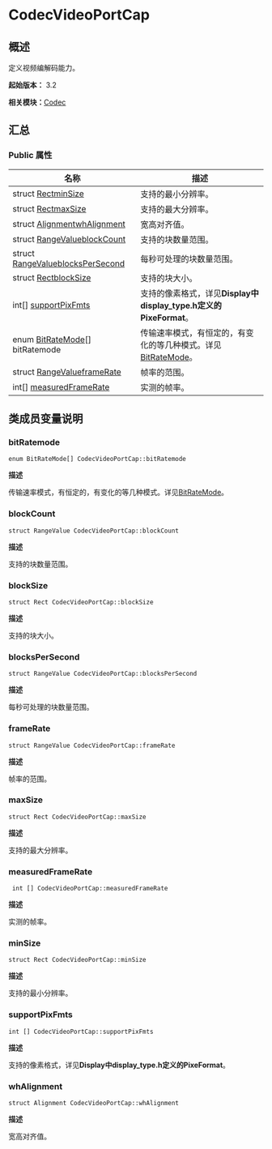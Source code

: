 # CodecVideoPortCap


## 概述

定义视频编解码能力。

**起始版本：** 3.2

**相关模块：**[Codec](_codec_v10.md)


## 汇总


### Public 属性

| 名称 | 描述 | 
| -------- | -------- |
| struct [Rect](_rect_v10.md)[minSize](#minsize) | 支持的最小分辨率。 | 
| struct [Rect](_rect_v10.md)[maxSize](#maxsize) | 支持的最大分辨率。 | 
| struct [Alignment](_alignment_v10.md)[whAlignment](#whalignment) | 宽高对齐值。 | 
| struct [RangeValue](_range_value_v10.md)[blockCount](#blockcount) | 支持的块数量范围。 | 
| struct [RangeValue](_range_value_v10.md)[blocksPerSecond](#blockspersecond) | 每秒可处理的块数量范围。 | 
| struct [Rect](_rect_v10.md)[blockSize](#blocksize) | 支持的块大小。 | 
| int[] [supportPixFmts](#supportpixfmts) | 支持的像素格式，详见**Display中display_type.h定义的PixeFormat**。 | 
| enum [BitRateMode](_codec_v10.md#bitratemode)[] bitRatemode | 传输速率模式，有恒定的，有变化的等几种模式。详见[BitRateMode](_codec_v10.md#bitratemode)。 | 
| struct [RangeValue](_range_value_v10.md)[frameRate](#framerate) | 帧率的范围。 | 
| int[] [measuredFrameRate](#measuredframerate) | 实测的帧率。 | 


## 类成员变量说明


### bitRatemode

```
enum BitRateMode[] CodecVideoPortCap::bitRatemode 
```

**描述**


传输速率模式，有恒定的，有变化的等几种模式。详见[BitRateMode](_codec_v10.md#bitratemode)。


### blockCount

```
struct RangeValue CodecVideoPortCap::blockCount
```

**描述**


支持的块数量范围。


### blockSize

```
struct Rect CodecVideoPortCap::blockSize
```

**描述**


支持的块大小。


### blocksPerSecond

```
struct RangeValue CodecVideoPortCap::blocksPerSecond
```

**描述**


每秒可处理的块数量范围。


### frameRate

```
struct RangeValue CodecVideoPortCap::frameRate
```

**描述**


帧率的范围。


### maxSize

```
struct Rect CodecVideoPortCap::maxSize
```

**描述**


支持的最大分辨率。


### measuredFrameRate

```
 int [] CodecVideoPortCap::measuredFrameRate
```

**描述**


实测的帧率。


### minSize

```
struct Rect CodecVideoPortCap::minSize
```

**描述**


支持的最小分辨率。


### supportPixFmts

```
int [] CodecVideoPortCap::supportPixFmts
```

**描述**


支持的像素格式，详见**Display中display_type.h定义的PixeFormat**。


### whAlignment

```
struct Alignment CodecVideoPortCap::whAlignment
```

**描述**


宽高对齐值。
